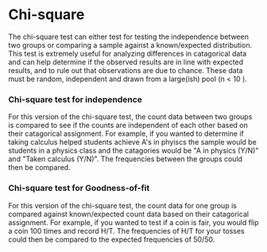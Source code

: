 # Chi-square

The chi-square test can either test for testing the independence between two groups or comparing a sample against a known/expected distribution.
This test is extremely useful for analyzing differences in catagorical data and can help determine if the observed results are in line with expected results, and to rule out that observations are due to chance.
These data must be random, independent and drawn from a large(ish) pool (n < 10 ).

### Chi-square test for independence

For this version of the chi-square test, the count data between two groups is compared to see if the counts are independent of each other based on their catagorical assignment.
For example, if you wanted to determine if taking calculus helped students achieve A's in phyiscs the sample would be students in a physics class and the catagories would be "A in physics (Y/N)" and "Taken calculus (Y/N)".
The frequencies between the groups could then be compared.

### Chi-square test for Goodness-of-fit

For this version of the chi-square test, the count data for one group is compared against known/expected count data based on their catagorical assignment.
For example, if you wanted to test if a coin is fair, you would flip a coin 100 times and record H/T.
The frequencies of H/T for your tosses could then be compared to the expected frequencies of 50/50. 